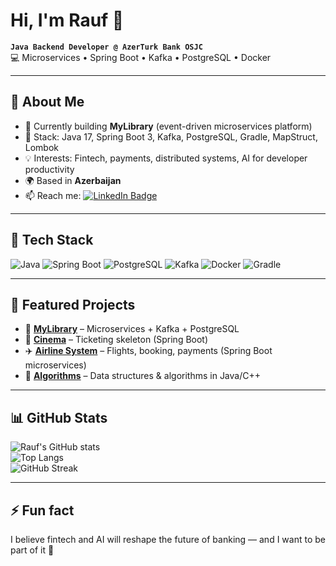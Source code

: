 # Hi, I'm Rauf 👋

**`Java Backend Developer @ AzerTurk Bank OSJC`**  
💻 Microservices • Spring Boot • Kafka • PostgreSQL • Docker  

---

## 🔹 About Me
- 🔭 Currently building **MyLibrary** (event-driven microservices platform)  
- 🧰 Stack: Java 17, Spring Boot 3, Kafka, PostgreSQL, Gradle, MapStruct, Lombok  
- 💡 Interests: Fintech, payments, distributed systems, AI for developer productivity  
- 🌍 Based in **Azerbaijan**  
- 📫 Reach me: [![LinkedIn Badge](https://img.shields.io/badge/-Rauf%20Bayramov-blue?style=flat&logo=Linkedin&logoColor=white)](https://www.linkedin.com/in/rauf-bayramov/)  

---

## 🚀 Tech Stack
![Java](https://img.shields.io/badge/Java-ED8B00?style=for-the-badge&logo=openjdk&logoColor=white)
![Spring Boot](https://img.shields.io/badge/Spring%20Boot-6DB33F?style=for-the-badge&logo=springboot&logoColor=white)
![PostgreSQL](https://img.shields.io/badge/PostgreSQL-316192?style=for-the-badge&logo=postgresql&logoColor=white)
![Kafka](https://img.shields.io/badge/Apache%20Kafka-231F20?style=for-the-badge&logo=apache-kafka&logoColor=white)
![Docker](https://img.shields.io/badge/Docker-2496ED?style=for-the-badge&logo=docker&logoColor=white)
![Gradle](https://img.shields.io/badge/Gradle-02303A?style=for-the-badge&logo=gradle&logoColor=white)

---

## 📌 Featured Projects
- 🔹 [**MyLibrary**](https://github.com/raufbyrmv8/MyLibrary) – Microservices + Kafka + PostgreSQL  
- 🔹 [**Cinema**](https://github.com/raufbyrmv8/cinema) – Ticketing skeleton (Spring Boot)  
- ✈️ [**Airline System**](https://github.com/raufbyrmv8/airline-system) – Flights, booking, payments (Spring Boot microservices)  
- 🧩 [**Algorithms**](https://github.com/raufbyrmv8/algorithms) – Data structures & algorithms in Java/C++  

---

## 📊 GitHub Stats
![Rauf's GitHub stats](https://github-readme-stats.vercel.app/api?username=raufbyrmv8&show_icons=true&theme=tokyonight)  
![Top Langs](https://github-readme-stats.vercel.app/api/top-langs/?username=raufbyrmv8&layout=compact&theme=tokyonight)  
![GitHub Streak](https://streak-stats.demolab.com?user=raufbyrmv8&theme=tokyonight&hide_border=false)  

---

## ⚡ Fun fact
I believe fintech and AI will reshape the future of banking — and I want to be part of it 🚀
